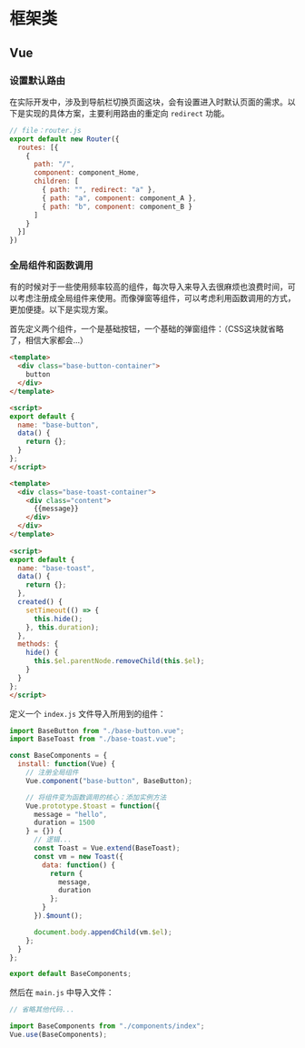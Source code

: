 # 框架类

## Vue

### 设置默认路由

在实际开发中，涉及到导航栏切换页面这块，会有设置进入时默认页面的需求。以下是实现的具体方案，主要利用路由的重定向 `redirect` 功能。

```js
// file：router.js
export default new Router({
  routes: [{
    {
      path: "/",
      component: component_Home,
      children: [
        { path: "", redirect: "a" },
        { path: "a", component: component_A },
        { path: "b", component: component_B }
      ]
    }
  }]
})
```

### 全局组件和函数调用

有的时候对于一些使用频率较高的组件，每次导入来导入去很麻烦也浪费时间，可以考虑注册成全局组件来使用。而像弹窗等组件，可以考虑利用函数调用的方式，更加便捷。以下是实现方案。

首先定义两个组件，一个是基础按钮，一个基础的弹窗组件：（CSS这块就省略了，相信大家都会...）

``` html
<template>
  <div class="base-button-container">
    button
  </div>
</template>

<script>
export default {
  name: "base-button",
  data() {
    return {};
  }
};
</script>
```

```html
<template>
  <div class="base-toast-container">
    <div class="content">
      {{message}}
    </div>
  </div>
</template>
  
<script>
export default {
  name: "base-toast",
  data() {
    return {};
  },
  created() {
    setTimeout(() => {
      this.hide();
    }, this.duration);
  },
  methods: {
    hide() {
      this.$el.parentNode.removeChild(this.$el);
    }
  }
};
</script>
```

定义一个 `index.js` 文件导入所用到的组件：

```js
import BaseButton from "./base-button.vue";
import BaseToast from "./base-toast.vue";

const BaseComponents = {
  install: function(Vue) {
    // 注册全局组件
    Vue.component("base-button", BaseButton);

    // 将组件变为函数调用的核心：添加实例方法
    Vue.prototype.$toast = function({
      message = "hello",
      duration = 1500
    } = {}) {
      // 逻辑...
      const Toast = Vue.extend(BaseToast);
      const vm = new Toast({
        data: function() {
          return {
            message,
            duration
          };
        }
      }).$mount();

      document.body.appendChild(vm.$el);
    };
  }
};

export default BaseComponents;
```

然后在 `main.js` 中导入文件：

```js
// 省略其他代码...

import BaseComponents from "./components/index";
Vue.use(BaseComponents);
```